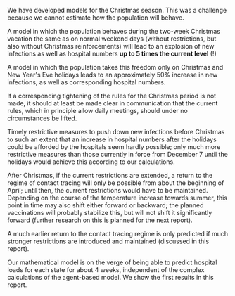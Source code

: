 We have developed models for the Christmas season. This was a challenge because we cannot estimate how the population will behave.

A model in which the population behaves during the two-week Christmas vacation the same as on normal weekend days (without restrictions, but also without Christmas reinforcements) will lead to an explosion of new infections as well as hospital numbers **up to 5 times the current level** (!)

A model in which the population takes this freedom only on Christmas and New Year's Eve holidays leads to an approximately 50% increase in new infections, as well as corresponding hospital numbers.

If a corresponding tightening of the rules for the Christmas period is not made, it should at least be made clear in communication that the current rules, which in principle allow daily meetings, should under no circumstances be lifted.

Timely restrictive measures to push down new infections before Christmas to such an extent that an increase in hospital numbers after the holidays could be afforded by the hospitals seem hardly possible; only much more restrictive measures than those currently in force from December 7 until the holidays would achieve this according to our calculations.

After Christmas, if the current restrictions are extended, a return to the regime of contact tracing will only be possible from about the beginning of April; until then, the current restrictions would have to be maintained. Depending on the course of the temperature increase towards summer, this point in time may also shift either forward or backward; the planned vaccinations will probably stabilize this, but will not shift it significantly forward (further research on this is planned for the next report).

A much earlier return to the contact tracing regime is only predicted if much stronger restrictions are introduced and maintained (discussed in this report).

Our mathematical model is on the verge of being able to predict hospital loads for each state for about 4 weeks, independent of the complex calculations of the agent-based model. We show the first results in this report.
